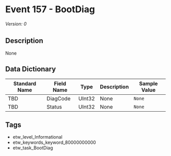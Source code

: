 # Event 157 - BootDiag
###### Version: 0

## Description
None

## Data Dictionary
|Standard Name|Field Name|Type|Description|Sample Value|
|---|---|---|---|---|
|TBD|DiagCode|UInt32|None|`None`|
|TBD|Status|UInt32|None|`None`|

## Tags
* etw_level_Informational
* etw_keywords_keyword_80000000000
* etw_task_BootDiag